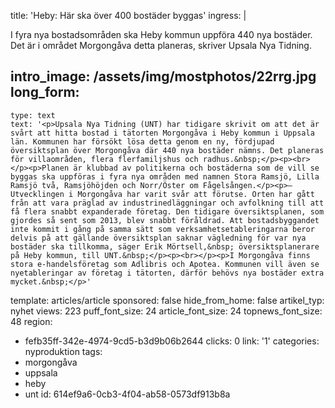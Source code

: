 title: 'Heby: Här ska över 400 bostäder byggas'
ingress: |
  <p>I fyra nya bostadsområden ska Heby kommun uppföra 440 nya bostäder. Det är i området Morgongåva detta planeras, skriver Upsala Nya Tidning.
  </p>
  
intro_image: /assets/img/mostphotos/22rrg.jpg
long_form:
  -
    type: text
    text: '<p>Upsala Nya Tidning (UNT) har tidigare skrivit om att det är svårt att hitta bostad i tätorten Morgongåva i Heby kommun i Uppsala län. Kommunen har försökt lösa detta genom en ny, fördjupad översiktsplan över Morgongåva där 440 nya bostäder nämns. Det planeras för villaområden, flera flerfamiljshus och radhus.&nbsp;</p><p><br></p><p>Planen är klubbad av politikerna och bostäderna som de vill se byggas ska uppföras i fyra nya områden med namnen Stora Ramsjö, Lilla Ramsjö två, Ramsjöhöjden och Norr/Öster om Fågelsången.</p><p>– Utvecklingen i Morgongåva har varit svår att förutse. Orten har gått från att vara präglad av industrinedläggningar och avfolkning till att få flera snabbt expanderade företag. Den tidigare översiktsplanen, som gjordes så sent som 2013, blev snabbt föråldrad. Att bostadsbyggandet inte kommit i gång på samma sätt som verksamhetsetableringarna beror delvis på att gällande översiktsplan saknar vägledning för var nya bostäder ska tillkomma, säger Erik Mörtsell,&nbsp; översiktsplanerare på Heby kommun, till UNT.&nbsp;</p><p><br></p><p>I Morgongåva finns stora e-handelsföretag som Adlibris och Apotea. Kommunen vill även se nyetableringar av företag i tätorten, därför behövs nya bostäder extra mycket.&nbsp;</p>'
template: articles/article
sponsored: false
hide_from_home: false
artikel_typ: nyhet
views: 223
puff_font_size: 24
article_font_size: 24
topnews_font_size: 48
region:
  - fefb35ff-342e-4974-9cd5-b3d9b06b2644
clicks: 0
link: '1'
categories: nyproduktion
tags:
  - morgongåva
  - uppsala
  - heby
  - unt
id: 614ef9a6-0cb3-4f04-ab58-0573df913b8a
